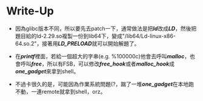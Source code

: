 
# Write-Up

* 因為glibc版本不同，所以要先去patch一下，通常做法是把***ld***改成***LD***，然後把題目給的ld-2.29.so複製一份到lib64下，變成"/lib64/Ld-linux-x86-64.so.2"，接著用***LD_PRELOAD***就可以開始解題了。

* 在***printf***裡面，若給一個超大的字串(e.g. %100000c)他會去呼叫***malloc***，也會呼叫***free***，所以有FSB，可以修改***free_hook***或者***malloc_hook***成***one_gadget***來拿到shell。

* 不過卡很久的是，可能因為作業系統問題(?，踹了一堆***one_gadget***在本地跑不動，一連remote就拿到shell，orz。
